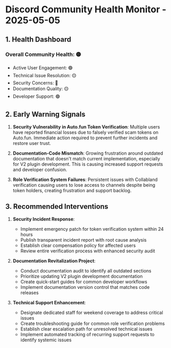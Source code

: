 # Discord Community Health Monitor - 2025-05-05

## 1. Health Dashboard

### Overall Community Health: 🟡
- Active User Engagement: 🟢
- Technical Issue Resolution: 🟡
- Security Concerns: 🔴
- Documentation Quality: 🟡
- Developer Support: 🟢

## 2. Early Warning Signals

1. **Security Vulnerability in Auto.fun Token Verification**: Multiple users have reported financial losses due to falsely verified scam tokens on Auto.fun. Immediate action required to prevent further incidents and restore user trust.

2. **Documentation-Code Mismatch**: Growing frustration around outdated documentation that doesn't match current implementation, especially for V2 plugin development. This is causing increased support requests and developer confusion.

3. **Role Verification System Failures**: Persistent issues with Collabland verification causing users to lose access to channels despite being token holders, creating frustration and support backlog.

## 3. Recommended Interventions

1. **Security Incident Response**:
   - Implement emergency patch for token verification system within 24 hours
   - Publish transparent incident report with root cause analysis
   - Establish clear compensation policy for affected users
   - Review entire verification process with enhanced security audit

2. **Documentation Revitalization Project**:
   - Conduct documentation audit to identify all outdated sections
   - Prioritize updating V2 plugin development documentation
   - Create quick-start guides for common developer workflows
   - Implement documentation version control that matches code releases

3. **Technical Support Enhancement**:
   - Designate dedicated staff for weekend coverage to address critical issues
   - Create troubleshooting guide for common role verification problems
   - Establish clear escalation path for unresolved technical issues
   - Implement automated tracking of recurring support requests to identify systemic issues